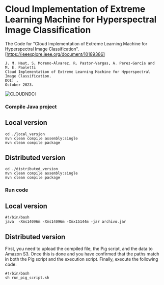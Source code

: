 # Cloud Implementation of Extreme Learning Machine for Hyperspectral Image Classification
The Code for "Cloud Implementation of Extreme Learning Machine for Hyperspectral Image Classification". [https://ieeexplore.ieee.org/document/10189386]
```
J. M. Haut, S. Moreno-Álvarez, R. Pastor-Vargas, A. Perez-Garcia and M. E. Paoletti
Cloud Implementation of Extreme Learning Machine for Hyperspectral Image Classification.
DOI: ,
October 2023.
```

![CLOUDNDOI](./images/CLOUDNDOI.jpg)


### Compile Java project

## Local version
```
cd ./local_version
mvn clean compile assembly:single
mvn clean compile package
```

## Distributed version
```
cd ./distributed_version
mvn clean compile assembly:single
mvn clean compile package
```


### Run code

## Local version
```
#!/bin/bash
java  -Xms14096m -Xms14096m -Xmx15144m -jar archivo.jar

```
## Distributed version
First, you need to upload the compiled file, the Pig script, and the data to Amazon S3. Once this is done and you have confirmed that the paths match in both the Pig script and the execution script. Finally, execute the following code:
```
#!/bin/bash
sh run_pig_script.sh
```

